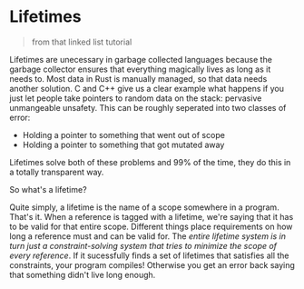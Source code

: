 # Lifetimes
> from that linked list tutorial

Lifetimes are unecessary in garbage collected languages because the garbage collector ensures that everything magically lives as long as it needs to. Most data in Rust is manually managed, so that data needs another solution. C and C++ give us a clear example what happens if you just let people take pointers to random data on the stack: pervasive unmangeable unsafety. This can be roughly seperated into two classes of error:
* Holding a pointer to something that went out of scope
* Holding a pointer to something that got mutated away

Lifetimes solve both of these problems and 99% of the time, they do this in a totally transparent way.

So what's a lifetime?

Quite simply, a lifetime is the name of a scope somewhere in a program. That's it. When a reference is tagged with a lifetime, we're saying that it has to be valid for that entire scope. Different things place requirements on how long a reference must and can be valid for. The *entire lifetime system is in turn just a constraint-solving system that tries to minimize the scope of every reference*. If it sucessfully finds a set of lifetimes that satisfies all the constraints, your program compiles! Otherwise you get an error back saying that something didn't live long enough.